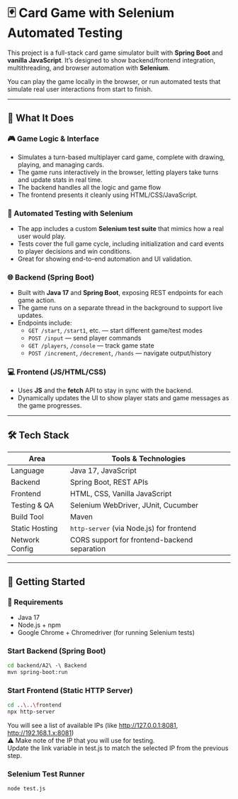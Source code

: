 # 🃏 Card Game with Selenium Automated Testing

This project is a full-stack card game simulator built with **Spring Boot** and **vanilla JavaScript**. It’s designed to show backend/frontend integration, multithreading, and browser automation with **Selenium**.

You can play the game locally in the browser, or run automated tests that simulate real user interactions from start to finish.

---

## 📌 What It Does

### 🎮 Game Logic & Interface
- Simulates a turn-based multiplayer card game, complete with drawing, playing, and managing cards.
- The game runs interactively in the browser, letting players take turns and update stats in real time.
- The backend handles all the logic and game flow 
- The frontend presents it cleanly using HTML/CSS/JavaScript.

### 🧪 Automated Testing with Selenium
- The app includes a custom **Selenium test suite** that mimics how a real user would play.
- Tests cover the full game cycle, including initialization and card events to player decisions and win conditions.
- Great for showing end-to-end automation and UI validation.

### 🌐 Backend (Spring Boot)
- Built with **Java 17** and **Spring Boot**, exposing REST endpoints for each game action.
- The game runs on a separate thread in the background to support live updates.
- Endpoints include:
  - `GET /start`, `/start1`, etc. — start different game/test modes
  - `POST /input` — send player commands
  - `GET /players`, `/console` — track game state
  - `POST /increment`, `/decrement`, `/hands` — navigate output/history

### 💻 Frontend (JS/HTML/CSS)
- Uses **JS** and the **fetch** API to stay in sync with the backend.
- Dynamically updates the UI to show player stats and game messages as the game progresses.

---

## 🛠️ Tech Stack

| Area            | Tools & Technologies                        |
|-----------------|---------------------------------------------|
| Language         | Java 17, JavaScript                         |
| Backend          | Spring Boot, REST APIs                      |
| Frontend         | HTML, CSS, Vanilla JavaScript               |
| Testing & QA     | Selenium WebDriver, JUnit, Cucumber         |
| Build Tool       | Maven                                       |
| Static Hosting   | `http-server` (via Node.js) for frontend    |
| Network Config   | CORS support for frontend-backend separation |

---

## 🚀 Getting Started

### 🔧 Requirements
- Java 17
- Node.js + npm
- Google Chrome + Chromedriver (for running Selenium tests)


### Start Backend (Spring Boot)
```bash
cd backend/A2\ -\ Backend
mvn spring-boot:run
```

### Start Frontend (Static HTTP Server)
```bash
cd ..\..\frontend
npx http-server
```
You will see a list of available IPs (like http://127.0.0.1:8081, http://192.168.1.x:8081)  
⚠️ Make note of the IP that you will use for testing.  
Update the link variable in test.js to match the selected IP from the previous step.

### Selenium Test Runner
```bash
node test.js
```
